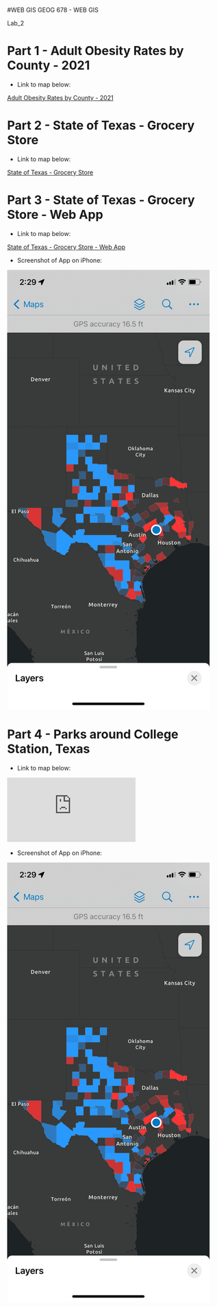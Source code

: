 #WEB GIS
GEOG 678 - WEB GIS

Lab_2

# Part 1 - Adult Obesity Rates by County - 2021

- Link to map below:

[Adult Obesity Rates by County - 2021](https://tamu.maps.arcgis.com/apps/mapviewer/index.html?webmap=bab2f97d88af47489c1892012fb0c810)


# Part 2 - State of Texas - Grocery Store

- Link to map below:

[State of Texas - Grocery Store](https://tamu.maps.arcgis.com/apps/mapviewer/index.html?webmap=7df3dbe55314475c9d51a2b884f0e43f)


# Part 3 - State of Texas - Grocery Store - Web App

- Link to map below:

[State of Texas - Grocery Store - Web App](https://tamu.maps.arcgis.com/apps/instant/basic/index.html?appid=c9c24dfc830343bab2112af3d5eba36d)


- Screenshot of App on iPhone:

![Lab 2 - Grocery Store - Web App Screenshot](https://github.com/jbs0710/Strickland_GEOG678/blob/main/Lab_2/Lab%202%20-%20Web%20App%20Screenshot.png)


# Part 4 - Parks around College Station, Texas

- Link to map below:

![Lab 2 - Parks - Web App](https://tamu.maps.arcgis.com/apps/mapviewer/index.html?webmap=c686b94689894c348be8452ac3b1e0a4)

- Screenshot of App on iPhone:

![Lab 2 - Parks - Web App Screenshot](https://github.com/jbs0710/Strickland_GEOG678/blob/main/Lab_2/Lab%202%20-%20Web%20App%20Screenshot.png)


